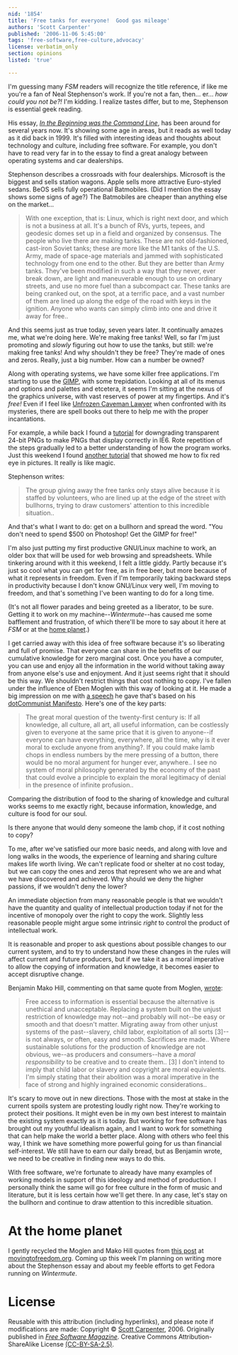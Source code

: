 ```yaml
---
nid: '1854'
title: 'Free tanks for everyone!  Good gas mileage'
authors: 'Scott Carpenter'
published: '2006-11-06 5:45:00'
tags: 'free-software,free-culture,advocacy'
license: verbatim_only
section: opinions
listed: 'true'

---
```

I'm guessing many _FSM_ readers will recognize the title reference, if like me you're a fan of Neal Stephenson's work. If you're not a fan, then... er... _how could you not be?!_ I'm kidding. I realize tastes differ, but to me, Stephenson is essential geek reading.

His essay, _[In the Beginning was the Command Line](http://www.cryptonomicon.com/beginning.html)_, has been around for several years now. It's showing some age in areas, but it reads as well today as it did back in 1999. It's filled with interesting ideas and thoughts about technology and culture, including free software. For example, you don't have to read very far in to the essay to find a great analogy between operating systems and car dealerships.


<!--break-->


Stephenson describes a crossroads with four dealerships. Microsoft is the biggest and sells station wagons. Apple sells more attractive Euro-styled sedans. BeOS sells fully operational Batmobiles. (Did I mention the essay shows some signs of age?) The Batmobiles are cheaper than anything else on the market...


>With one exception, that is: Linux, which is right next door, and which is not a business at all. It's a bunch of RVs, yurts, tepees, and geodesic domes set up in a field and organized by consensus. The people who live there are making tanks. These are not old-fashioned, cast-iron Soviet tanks; these are more like the M1 tanks of the U.S. Army, made of space-age materials and jammed with sophisticated technology from one end to the other. But they are better than Army tanks. They've been modified in such a way that they never, ever break down, are light and maneuverable enough to use on ordinary streets, and use no more fuel than a subcompact car. These tanks are being cranked out, on the spot, at a terrific pace, and a vast number of them are lined up along the edge of the road with keys in the ignition. Anyone who wants can simply climb into one and drive it away for free.. 

And this seems just as true today, seven years later. It continually amazes me, what we're doing here. We're making free tanks! Well, so far I'm just promoting and _slowly_ figuring out how to use the tanks, but still: we're making free tanks! And why shouldn't they be free? They're made of ones and zeros. Really, just a big number. How can a number be owned?

Along with operating systems, we have some killer free applications. I'm starting to use the [GIMP](http://www.gimp.org/), with some trepidation. Looking at all of its menus and options and palettes and etcetera, it seems I'm sitting at the nexus of the graphics universe, with vast reserves of power at my fingertips. And it's _free!_ Even if I feel like [Unfrozen Caveman Lawyer](http://en.wikipedia.org/wiki/Unfrozen_Caveman_Lawyer) when confronted with its mysteries, there are spell books out there to help me with the proper incantations.

For example, a while back I found a [tutorial](http://pablohoffman.com/articles/2005/11/internet-explorer-png-transparent-images-with-gimp) for downgrading transparent 24-bit PNGs to make PNGs that display correctly in IE6. Rote repetition of the steps gradually led to a better understanding of how the program works. Just this weekend I found [another tutorial](http://www.gimp.org/tutorials/Red_Eye_Removal/) that showed me how to fix red eye in pictures. It really is like magic.

Stephenson writes:


>The group giving away the free tanks only stays alive because it is staffed by volunteers, who are lined up at the edge of the street with bullhorns, trying to draw customers' attention to this incredible situation.. 

And that's what I want to do: get on a bullhorn and spread the word. "You don't need to spend $500 on Photoshop! Get the GIMP for free!"

I'm also just putting my first productive GNU/Linux machine to work, an older box that will be used for web browsing and spreadsheets. While tinkering around with it this weekend, I felt a little giddy. Partly because it's just so cool what you can get for free, as in free beer, but more because of what it represents in freedom. Even if I'm temporarily taking backward steps in productivity because I don't know GNU/Linux very well, I'm moving to freedom, and that's something I've been wanting to do for a long time.

(It's not all flower parades and being greeted as a liberator, to be sure. Getting it to work on my machine--_Wintermute_--has caused me some bafflement and frustration, of which there'll be more to say about it here at _FSM_ or at the [home planet](http://www.movingtofreedom.org).)

I get carried away with this idea of free software because it's so liberating and full of promise. That everyone can share in the benefits of our cumulative knowledge for zero marginal cost. Once you have a computer, you can use and enjoy all the information in the world without taking away from anyone else's use and enjoyment. And it just seems right that it should be this way. We shouldn't restrict things that cost nothing to copy. I've fallen under the influence of Eben Moglen with this way of looking at it. He made a big impression on me with [a speech](http://www.ibiblio.org/moglen/) he gave that's based on his [dotCommunist Manifesto](http://moglen.law.columbia.edu/publications/dcm.html). Here's one of the key parts:


>The great moral question of the twenty-first century is: If all knowledge, all culture, all art, all useful information, can be costlessly given to everyone at the same price that it is given to anyone--if everyone can have everything, everywhere, all the time, why is it ever moral to exclude anyone from anything?. If you could make lamb chops in endless numbers by the mere pressing of a button, there would be no moral argument for hunger ever, anywhere.. I see no system of moral philosophy generated by the economy of the past that could evolve a principle to explain the moral legitimacy of denial in the presence of infinite profusion.. 

Comparing the distribution of food to the sharing of knowledge and cultural works seems to me exactly right, because information, knowledge, and culture is food for our soul.

Is there anyone that would deny someone the lamb chop, if it cost nothing to copy?

To me, after we've satisfied our more basic needs, and along with love and long walks in the woods, the experience of learning and sharing culture makes life worth living. We can't replicate food or shelter at no cost today, but we can copy the ones and zeros that represent who we are and what we have discovered and achieved. Why should we deny the higher passions, if we wouldn't deny the lower?

An immediate objection from many reasonable people is that we wouldn't have the quantity and quality of intellectual production today if not for the incentive of monopoly over the right to copy the work. Slightly less reasonable people might argue some intrinsic _right_ to control the product of intellectual work.

It is reasonable and proper to ask questions about possible changes to our current system, and to try to understand how these changes in the rules will affect current and future producers, but if we take it as a moral imperative to allow the copying of information and knowledge, it becomes easier to accept disruptive change.

Benjamin Mako Hill, commenting on that same quote from Moglen, [wrote](http://mako.cc/copyrighteous/ip/20040917-00.html):


>Free access to information is essential because the alternative is unethical and unacceptable. Replacing a system built on the unjust restriction of knowledge may not--and probably will not--be easy or smooth and that doesn't matter. Migrating away from other unjust systems of the past--slavery, child labor, exploitation of all sorts [3]--is not always, or often, easy and smooth. Sacrifices are made.. Where sustainable solutions for the production of knowledge are not obvious, we--as producers and consumers--have a _moral responsibility_ to be creative and to create them.. [3] I don't intend to imply that child labor or slavery and copyright are moral equivalents. I'm simply stating that their abolition was a moral imperative in the face of strong and highly ingrained economic considerations.. 

It's scary to move out in new directions. Those with the most at stake in the current spoils system are protesting loudly right now. They're working to protect their positions. It might even be in my own best interest to maintain the existing system exactly as it is today. But working for free software has brought out my youthful idealism again, and I want to work for something that can help make the world a better place. Along with others who feel this way, I think we have something more powerful going for us than financial self-interest. We still have to earn our daily bread, but as Benjamin wrote, we need to be creative in finding new ways to do this.

With free software, we're fortunate to already have many examples of working models in support of this ideology and method of production. I personally think the same will go for free culture in the form of music and literature, but it is less certain how we'll get there. In any case, let's stay on the bullhorn and continue to draw attention to this incredible situation.


# At the home planet

I gently recycled the Moglen and Mako Hill quotes from [this post](http://www.movingtofreedom.org/2006/08/31/ben-franklin-on-patents/) at [movingtofreedom.org](http://www.movingtofreedom.org/). Coming up this week I'm planning on writing more about the Stephenson essay and about my feeble efforts to get Fedora running on _Wintermute_.


# License

Reusable with this attribution (including hyperlinks), and please note if modifications are made: Copyright © [Scott Carpenter](http://www.movingtofreedom.org), 2006. Originally published in _[Free Software Magazine](http://www.freesoftwaremagazine.com/)_. Creative Commons Attribution-ShareAlike License [(CC-BY-SA-2.5)](http://creativecommons.org/licenses/by-sa/2.5).

